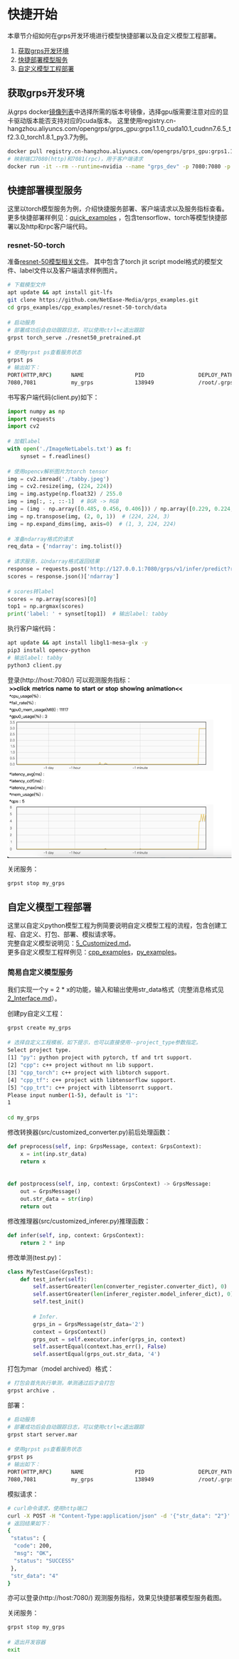 # 快捷开始

本章节介绍如何在grps开发环境进行模型快捷部署以及自定义模型工程部署。

1. [获取grps开发环境](#获取grps开发环境)
2. [快捷部署模型服务](#快捷部署模型服务)
3. [自定义模型工程部署](#自定义模型工程部署)

## 获取grps开发环境

从grps docker[镜像列表](19_ImageList.md)中选择所需的版本号镜像，选择gpu版需要注意对应的显卡驱动版本能否支持对应的cuda版本。
这里使用registry.cn-hangzhou.aliyuncs.com/opengrps/grps_gpu:grps1.1.0_cuda10.1_cudnn7.6.5_tf2.3.0_torch1.8.1_py3.7为例。

```bash
docker pull registry.cn-hangzhou.aliyuncs.com/opengrps/grps_gpu:grps1.1.0_cuda10.1_cudnn7.6.5_tf2.3.0_torch1.8.1_py3.7
# 映射端口7080(http)和7081(rpc)，用于客户端请求
docker run -it --rm --runtime=nvidia --name "grps_dev" -p 7080:7080 -p 7081:7081 registry.cn-hangzhou.aliyuncs.com/opengrps/grps_gpu:grps1.1.0_cuda10.1_cudnn7.6.5_tf2.3.0_torch1.8.1_py3.7 bash
```

## 快捷部署模型服务

这里以torch模型服务为例，介绍快捷服务部署、客户端请求以及服务指标查看。<br>
更多快捷部署样例见：[quick_examples](https://github.com/NetEase-Media/grps_examples/tree/master/quick_examples)
，包含tensorflow、torch等模型快捷部署以及http和rpc客户端代码。

### resnet-50-torch

准备[resnet-50模型相关文件](https://github.com/NetEase-Media/grps_examples/tree/master/cpp_examples/resnet-50-torch/data)。
其中包含了torch jit script model格式的模型文件、label文件以及客户端请求样例图片。

```bash
# 下载模型文件
apt update && apt install git-lfs
git clone https://github.com/NetEase-Media/grps_examples.git
cd grps_examples/cpp_examples/resnet-50-torch/data

# 启动服务
# 部署成功后会自动跟踪日志，可以使用ctrl+c退出跟踪
grpst torch_serve ./resnet50_pretrained.pt

# 使用grpst ps查看服务状态
grpst ps
# 输出如下：
PORT(HTTP,RPC)      NAME                PID                 DEPLOY_PATH
7080,7081           my_grps             138949              /root/.grps/my_grps
```

书写客户端代码(client.py)如下：

```python
import numpy as np
import requests
import cv2

# 加载label
with open('./ImageNetLabels.txt') as f:
    synset = f.readlines()

# 使用opencv解析图片为torch tensor
img = cv2.imread('./tabby.jpeg')
img = cv2.resize(img, (224, 224))
img = img.astype(np.float32) / 255.0
img = img[:, :, ::-1]  # BGR -> RGB
img = (img - np.array([0.485, 0.456, 0.406])) / np.array([0.229, 0.224, 0.225])  # normalize
img = np.transpose(img, (2, 0, 1))  # (224, 224, 3)
img = np.expand_dims(img, axis=0)  # (1, 3, 224, 224)

# 准备ndarray格式的请求
req_data = {'ndarray': img.tolist()}

# 请求服务，以ndarray格式返回结果
response = requests.post('http://127.0.0.1:7080/grps/v1/infer/predict?return-ndarray=true', json=req_data)
scores = response.json()['ndarray']

# scores转label
scores = np.array(scores)[0]
top1 = np.argmax(scores)
print('label: ' + synset[top1])  # 输出label: tabby
```

执行客户端代码：

```bash
apt update && apt install libgl1-mesa-glx -y
pip3 install opencv-python
# 输出label: tabby
python3 client.py
```

登录(http://host:7080/) 可以观测服务指标：<br>
<img src="metrics.png" width="600" height="auto" alt="metrics" align=center />

关闭服务：

```bash
grpst stop my_grps
```

## 自定义模型工程部署

这里以自定义python模型工程为例简要说明自定义模型工程的流程，包含创建工程、自定义、打包、部署、模拟请求等。<br>
完整自定义模型说明见：[5_Customized.md](5_Customized.md)。<br>
更多自定义模型工程样例见：[cpp_examples](https://github.com/NetEase-Media/grps_examples/tree/master/cpp_examples)，[py_examples](https://github.com/NetEase-Media/grps_examples/tree/master/py_examples)。

### 简易自定义模型服务

我们实现一个y = 2 * x的功能，输入和输出使用str_data格式（完整消息格式见[2_Interface.md](2_Interface.md)）。

创建py自定义工程：

```bash
grpst create my_grps

# 选择自定义工程模板，如下提示，也可以直接使用--project_type参数指定。
Select project type.
[1] "py": python project with pytorch, tf and trt support.
[2] "cpp": c++ project without nn lib support.
[3] "cpp_torch": c++ project with libtorch support.
[4] "cpp_tf": c++ project with libtensorflow support.
[5] "cpp_trt": c++ project with libtensorrt support.
Please input number(1-5), default is "1":
1

cd my_grps
```

修改转换器(src/customized_converter.py)前后处理函数：

```python
def preprocess(self, inp: GrpsMessage, context: GrpsContext):
    x = int(inp.str_data)
    return x


def postprocess(self, inp, context: GrpsContext) -> GrpsMessage:
    out = GrpsMessage()
    out.str_data = str(inp)
    return out
```

修改推理器(src/customized_inferer.py)推理函数：

```python
def infer(self, inp, context: GrpsContext):
    return 2 * inp
```

修改单测(test.py)：

```python
class MyTestCase(GrpsTest):
    def test_infer(self):
        self.assertGreater(len(converter_register.converter_dict), 0)
        self.assertGreater(len(inferer_register.model_inferer_dict), 0)
        self.test_init()

        # Infer.
        grps_in = GrpsMessage(str_data='2')
        context = GrpsContext()
        grps_out = self.executor.infer(grps_in, context)
        self.assertEqual(context.has_err(), False)
        self.assertEqual(grps_out.str_data, '4')
```

打包为mar（model archived）格式：

```bash
# 打包会首先执行单测，单测通过后才会打包
grpst archive .
```

部署：

```bash
# 启动服务
# 部署成功后会自动跟踪日志，可以使用ctrl+c退出跟踪
grpst start server.mar

# 使用grpst ps查看服务状态
grpst ps
# 输出如下：
PORT(HTTP,RPC)      NAME                PID                 DEPLOY_PATH
7080,7081           my_grps             138949              /root/.grps/my_grps
```

模拟请求：

```bash
# curl命令请求，使用http端口
curl -X POST -H "Content-Type:application/json" -d '{"str_data": "2"}' http://0.0.0.0:7080/grps/v1/infer/predict
# 返回结果如下：
{
 "status": {
  "code": 200,
  "msg": "OK",
  "status": "SUCCESS"
 },
 "str_data": "4"
}                                                                                                                   
```

亦可以登录(http://host:7080/) 观测服务指标，效果见快捷部署模型服务截图。

关闭服务：

```bash
grpst stop my_grps

# 退出开发容器
exit
```
